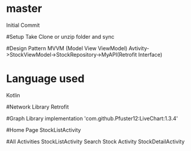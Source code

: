 # master
Initial Commit

#Setup
Take Clone or unzip folder and sync

#Design Pattern
MVVM (Model View ViewModel)
Avtivity->StockViewModel->StockRepository->MyAPI(Retrofit Interface)

# Language used
Kotlin

#Network Library
Retrofit

#Graph Library
implementation 'com.github.Pfuster12:LiveChart:1.3.4'


#Home Page 
StockListActivity

#All Activities
StockListActivity
Search Stock Activity
StockDetailActivity
